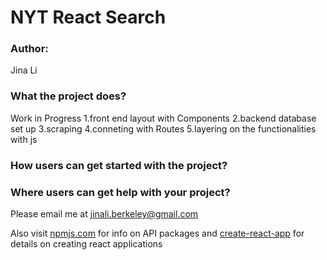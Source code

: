 # NYT React Search

### Author:

Jina Li

### What the project does?

Work in Progress
1.front end layout with Components
2.backend database set up
3.scraping
4.conneting with Routes
5.layering on the functionalities with js

### How users can get started with the project?


### Where users can get help with your project?

Please email me at jinali.berkeley@gmail.com

Also visit [npmjs.com](https://www.npmjs.com/) for info on API packages and [create-react-app](https://github.com/facebook/create-react-app) for details on creating react applications
